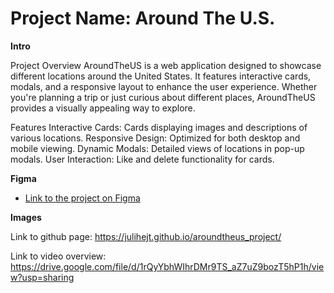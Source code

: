 # Project Name: Around The U.S. 
  
**Intro**
  
Project Overview
AroundTheUS is a web application designed to showcase different locations around the United States. It features interactive cards, modals, and a responsive layout to enhance the user experience. Whether you're planning a trip or just curious about different places, AroundTheUS provides a visually appealing way to explore.

Features
Interactive Cards: Cards displaying images and descriptions of various locations.
Responsive Design: Optimized for both desktop and mobile viewing.
Dynamic Modals: Detailed views of locations in pop-up modals.
User Interaction: Like and delete functionality for cards.

**Figma**  
  
* [Link to the project on Figma](https://www.figma.com/file/ii4xxsJ0ghevUOcssTlHZv/Sprint-3%3A-Around-the-US?node-id=0%3A1)  
  
**Images**  

Link to github page: https://julihejt.github.io/aroundtheus_project/

Link to video overview:
https://drive.google.com/file/d/1rQyYbhWIhrDMr9TS_aZ7uZ9bozT5hP1h/view?usp=sharing
